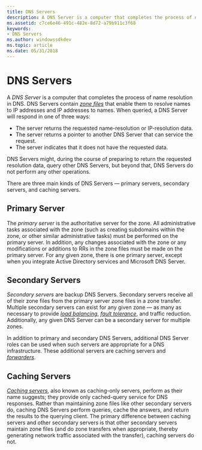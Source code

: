 ```yaml
---
title: DNS Servers
description: A DNS Server is a computer that completes the process of name resolution in DNS.
ms.assetid: c7ce6e46-491c-482e-8d72-a79b911c3f68
keywords:
- DNS Servers
ms.author: windowssdkdev
ms.topic: article
ms.date: 05/31/2018
---
```


# DNS Servers

A *DNS Server* is a computer that completes the process of name resolution in DNS. DNS Servers contain [*zone files*](z-gly.md) that enable them to resolve names to IP addresses and IP addresses to names. When queried, a DNS Server will respond in one of three ways:

-   The server returns the requested name-resolution or IP-resolution data.
-   The server returns a pointer to another DNS Server that can service the request.
-   The server indicates that it does not have the requested data.

DNS Servers might, during the course of preparing to return the requested resolution data, query other DNS Servers, but beyond that, DNS Servers do not perform any other operations.

There are three main kinds of DNS Servers — primary servers, secondary servers, and caching servers.

## Primary Server

The *primary server* is the authoritative server for the zone. All administrative tasks associated with the zone (such as creating subdomains within the zone, or other similar administrative tasks) must be performed on the primary server. In addition, any changes associated with the zone or any modifications or additions to RRs in the zone files must be made on the primary server. For any given zone, there is one primary server, except when you integrate Active Directory services and Microsoft DNS Server.

## Secondary Servers

*Secondary servers* are backup DNS Servers. Secondary servers receive all of their zone files from the primary server zone files in a zone transfer. Multiple secondary servers can exist for any given zone — as many as necessary to provide [*load balancing*](l-gly.md), [*fault tolerance*](f-gly.md), and traffic reduction. Additionally, any given DNS Server can be a secondary server for multiple zones.

In addition to primary and secondary DNS Servers, additional DNS Server roles can be used when such servers are appropriate for a DNS infrastructure. These additional servers are caching servers and [*forwarders*](f-gly.md).

## Caching Servers

[*Caching servers*](c-gly.md), also known as caching-only servers, perform as their name suggests; they provide only cached-query service for DNS responses. Rather than maintaining zone files like other secondary servers do, caching DNS Servers perform queries, cache the answers, and return the results to the querying client. The primary difference between caching servers and other secondary servers is that other secondary servers maintain zone files (and do zone transfers when appropriate, thereby generating network traffic associated with the transfer), caching servers do not.

 

 




